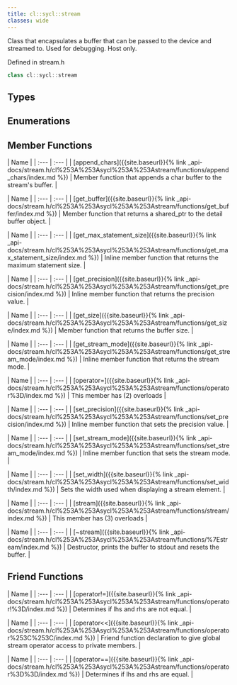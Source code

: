 ```yaml
---
title: cl::sycl::stream
classes: wide
---
```



Class that encapsulates a buffer that can be passed to the device and streamed to. Used for debugging. Host only. 

Defined in stream.h

```cpp
class cl::sycl::stream
```

## Types

## Enumerations

## Member Functions

  | Name |
| :--- | :--- |
| [append\_chars]({{site.baseurl}}{% link _api-docs/stream.h/cl%253A%253Asycl%253A%253Astream/functions/append_chars/index.md %}) | Member function that appends a char buffer to the stream's buffer.  |

  | Name |
| :--- | :--- |
| [get\_buffer]({{site.baseurl}}{% link _api-docs/stream.h/cl%253A%253Asycl%253A%253Astream/functions/get_buffer/index.md %}) | Member function that returns a shared_ptr to the detail buffer object.  |

  | Name |
| :--- | :--- |
| [get\_max\_statement\_size]({{site.baseurl}}{% link _api-docs/stream.h/cl%253A%253Asycl%253A%253Astream/functions/get_max_statement_size/index.md %}) | Inline member function that returns the maximum statement size.  |

  | Name |
| :--- | :--- |
| [get\_precision]({{site.baseurl}}{% link _api-docs/stream.h/cl%253A%253Asycl%253A%253Astream/functions/get_precision/index.md %}) | Inline member function that returns the precision value.  |

  | Name |
| :--- | :--- |
| [get\_size]({{site.baseurl}}{% link _api-docs/stream.h/cl%253A%253Asycl%253A%253Astream/functions/get_size/index.md %}) | Member function that returns the buffer size.  |

  | Name |
| :--- | :--- |
| [get\_stream\_mode]({{site.baseurl}}{% link _api-docs/stream.h/cl%253A%253Asycl%253A%253Astream/functions/get_stream_mode/index.md %}) | Inline member function that returns the stream mode.  |

  | Name |
| :--- | :--- |
| [operator=]({{site.baseurl}}{% link _api-docs/stream.h/cl%253A%253Asycl%253A%253Astream/functions/operator%3D/index.md %}) | This member has (2) overloads |

  | Name |
| :--- | :--- |
| [set\_precision]({{site.baseurl}}{% link _api-docs/stream.h/cl%253A%253Asycl%253A%253Astream/functions/set_precision/index.md %}) | Inline member function that sets the precision value.  |

  | Name |
| :--- | :--- |
| [set\_stream\_mode]({{site.baseurl}}{% link _api-docs/stream.h/cl%253A%253Asycl%253A%253Astream/functions/set_stream_mode/index.md %}) | Inline member function that sets the stream mode.  |

  | Name |
| :--- | :--- |
| [set\_width]({{site.baseurl}}{% link _api-docs/stream.h/cl%253A%253Asycl%253A%253Astream/functions/set_width/index.md %}) | Sets the width used when displaying a stream element.  |

  | Name |
| :--- | :--- |
| [stream]({{site.baseurl}}{% link _api-docs/stream.h/cl%253A%253Asycl%253A%253Astream/functions/stream/index.md %}) | This member has (3) overloads |

  | Name |
| :--- | :--- |
| [~stream]({{site.baseurl}}{% link _api-docs/stream.h/cl%253A%253Asycl%253A%253Astream/functions/%7Estream/index.md %}) | Destructor, prints the buffer to stdout and resets the buffer.  |


## Friend Functions

  | Name |
| :--- | :--- |
| [operator!=]({{site.baseurl}}{% link _api-docs/stream.h/cl%253A%253Asycl%253A%253Astream/functions/operator!%3D/index.md %}) | Determines if lhs and rhs are not equal.  |

  | Name |
| :--- | :--- |
| [operator<<]({{site.baseurl}}{% link _api-docs/stream.h/cl%253A%253Asycl%253A%253Astream/functions/operator%253C%253C/index.md %}) | Friend function declaration to give global stream operator access to private members.  |

  | Name |
| :--- | :--- |
| [operator==]({{site.baseurl}}{% link _api-docs/stream.h/cl%253A%253Asycl%253A%253Astream/functions/operator%3D%3D/index.md %}) | Determines if lhs and rhs are equal.  |

